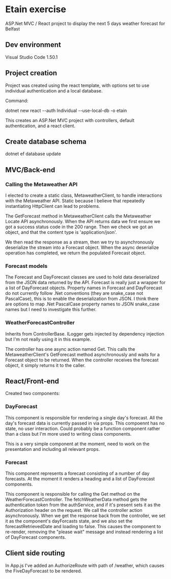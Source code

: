 # Etain exercise
ASP.Net MVC / React project to display the next 5 days weather forecast for Belfast

## Dev environment
Visual Studio Code 1.50.1

## Project creation
Project was created using the react template, with options set to use individual authentication and a local database.

Command:

dotnet new react --auth Individual --use-local-db -o etain

This creates an ASP.Net MVC project with controllers, default authentication, and a react client.

## Create database schema
dotnet ef database update

## MVC/Back-end
### Calling the Metaweather API
I elected to create a static class, MetaweatherClient, to handle interactions with the Metaweather API.  Static because I believe that repeatedly instantiating HttpClient can lead to problems.

The GetForecast method in MetaweatherClient calls the Metaweather Locate API asynchronously.  When the API returns data we first ensure we got a success status code in the 200 range.  Then we check we got an object, and that the content type is 'application/json'.  

We then read the response as a stream, then we try to asynchronously deserialize the stream into a Forecast object.  When the async deserialize operation has completed, we return the populated Forecast object.

### Forecast models
The Forecast and DayForecast classes are used to hold data deserialized from the JSON data returned by the API.  Forecast is really just a wrapper for a list of DayForecast objects.  Property names in Forecast and DayForecast do not currently follow .Net conventions (they are snake_case not PascalCase), this is to enable the deserialization from JSON.  I think there are options to map .Net PascalCase property names to JSON snake_case names but I need to investigate this further.

### WeatherForecastController
Inherits from ControllerBase.  ILogger gets injected by dependency injection but I'm not really using it in this example.

The controller has one async action named Get.  This calls the MetaweatherClient's GetForecast method asynchronously and waits for a Forecast object to be returned.  When the controller receives the forecast object, it simply returns it to the caller.

## React/Front-end

Created two components:

### DayForecast
This component is responsible for rendering a single day's forecast.  All the day's forecast data is currently passed in via props.  This compoennt has no state, no user interaction.  Could probably be a function component rather than a class but I'm more used to writing class components.  

This is a very simple component at the moment, need to work on the presentation and including all relevant props.

### Forecast
This component represents a forecast consisting of a number of day forecasts.  At the moment it renders a heading and a list of DayForecast components.

This component is responsible for calling the Get method on the WeatherForecastController.  The fetchWeatherData method gets the authentication token from the authService, and if it's present sets it as the Authorization header on the request.  We call the controller action asynchronously.  When we get the response back from the controller, we set it as the component's dayForcasts state, and we also set the forecastRetrievedDate and loading to false.  This causes the component to re-render, removing the "please wait" message and instead rendering a list of DayForecast components.

## Client side routing
In App.js I've added an AuthorizeRoute with path of /weather, which causes the FiveDayForecast to be rendered.


